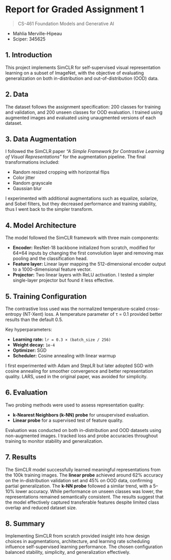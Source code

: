 # Report for Graded Assignment 1
> CS-461 Foundation Models and Generative AI
- Mahlia Merville-Hipeau
- Sciper: 345625

## 1. Introduction
This project implements SimCLR for self-supervised visual representation learning on a subset of ImageNet, with the objective of evaluating generalization on both in-distribution and out-of-distribution (OOD) data.

## 2. Data
The dataset follows the assignment specification: 200 classes for training and validation, and 200 unseen classes for OOD evaluation. I trained using augmented images and evaluated using unaugmented versions of each dataset.

## 3. Data Augmentation
I followed the SimCLR paper *“A Simple Framework for Contrastive Learning of Visual Representations”* for the augmentation pipeline. The final transformations included:
- Random resized cropping with horizontal flips  
- Color jitter  
- Random grayscale  
- Gaussian blur  

I experimented with additional augmentations such as equalize, solarize, and Sobel filters, but they decreased performance and training stability, thus I went back to the simpler transform.

## 4. Model Architecture
The model followed the SimCLR framework with three main components:
- **Encoder:** ResNet-18 backbone initialized from scratch, modified for 64×64 inputs by changing the first convolution layer and removing max pooling and the classification head.  
- **Feature layer:** Linear layer mapping the 512-dimensional encoder output to a 1000-dimensional feature vector.  
- **Projector:** Two linear layers with ReLU activation. I tested a simpler single-layer projector but found it less effective.

## 5. Training Configuration
The contrastive loss used was the normalized temperature-scaled cross-entropy (NT-Xent) loss. A temperature parameter of τ = 0.1 provided better results than the default 0.5.  

Key hyperparameters:
- **Learning rate:** `lr = 0.3 × (batch_size / 256)`  
- **Weight decay:** `1e-4`  
- **Optimizer:** SGD  
- **Scheduler:** Cosine annealing with linear warmup  

I first experimented with Adam and StepLR but later adopted SGD with cosine annealing for smoother convergence and better representation quality. LARS, used in the original paper, was avoided for simplicity.

## 6. Evaluation
Two probing methods were used to assess representation quality:
- **k-Nearest Neighbors (k-NN) probe** for unsupervised evaluation.  
- **Linear probe** for a supervised test of feature quality.

Evaluation was conducted on both in-distribution and OOD datasets using non-augmented images. I tracked loss and probe accuracies throughout training to monitor stability and generalization.

## 7. Results
The SimCLR model successfully learned meaningful representations from the 100k training images. The **linear probe** achieved around 62% accuracy on the in-distribution validation set and 45% on OOD data, confirming partial generalization. The **k-NN probe** followed a similar trend, with a 5–10% lower accuracy. While performance on unseen classes was lower, the representations remained semantically consistent. The results suggest that the model effectively captured transferable features despite limited class overlap and reduced dataset size.

## 8. Summary
Implementing SimCLR from scratch provided insight into how design choices in augmentations, architecture, and learning rate scheduling influence self-supervised learning performance. The chosen configuration balanced stability, simplicity, and generalization effectively.
